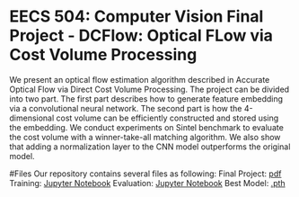 # EECS 504: Computer Vision Final Project - DCFlow: Optical FLow via Cost Volume Processing
We present an optical flow estimation algorithm described in Accurate Optical Flow via Direct Cost Volume Processing. The project can be divided into two part. The first part describes how to generate feature embedding via a convolutional neural network. The second part is how the 4-dimensional cost volume can be efficiently constructed and stored using the embedding. We conduct experiments on Sintel benchmark to evaluate the cost volume with a winner-take-all matching algorithm. We also show that adding a normalization layer to the CNN model outperforms the original model.

#Files
Our repository contains several files as following:
Final Project: [pdf](https://github.com/pkchen1129/DCFlow-Optical-Flow-costvolume/blob/master/EECS_504_Team9.pdf)
Training: [Jupyter Notebook](https://github.com/pkchen1129/DCFlow-Optical-Flow-costvolume/blob/master/DCFlow_training.ipynb)
Evaluation: [Jupyter Notebook](https://github.com/pkchen1129/DCFlow-Optical-Flow-costvolume/blob/master/DCFlow_eval.ipynb)
Best Model: [.pth](https://github.com/pkchen1129/DCFlow-Optical-Flow-costvolume/blob/master/model/dcflow_state_dict_ep30_200k_normed.pth)
